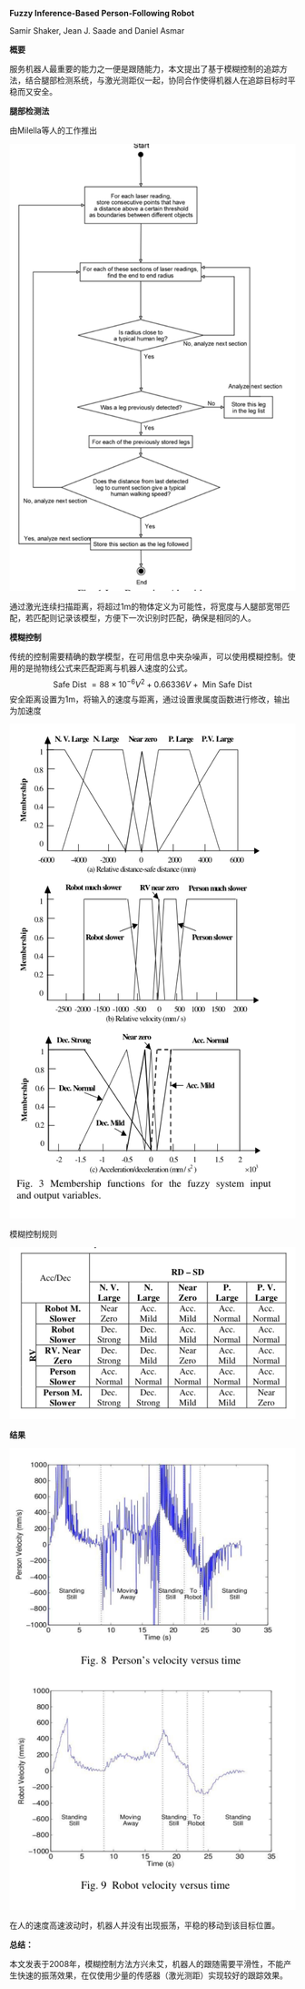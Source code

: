**Fuzzy Inference-Based Person-Following Robot** 

Samir Shaker, Jean J. Saade and Daniel Asmar 

**概要**

服务机器人最重要的能力之一便是跟随能力，本文提出了基于模糊控制的追踪方法，结合腿部检测系统，与激光测距仪一起，协同合作使得机器人在追踪目标时平稳而又安全。

**腿部检测法**

由Milella等人的工作推出

![image-20220921181056432](https://raw.githubusercontent.com/Eircly/eric/main/image-20220921181056432.png)

通过激光连续扫描距离，将超过1m的物体定义为可能性，将宽度与人腿部宽带匹配，若匹配则记录该模型，方便下一次识别时匹配，确保是相同的人。

**模糊控制**

传统的控制需要精确的数学模型，在可用信息中夹杂噪声，可以使用模糊控制。使用的是抛物线公式来匹配距离与机器人速度的公式。
$$
\text { Safe Dist }=88 \times 10^{-6} V^{2}+0.66336V+\text { Min Safe Dist}
$$
安全距离设置为1m，将输入的速度与距离，通过设置隶属度函数进行修改，输出为加速度

![image-20220921184808033](https://raw.githubusercontent.com/Eircly/eric/main/image-20220921184808033.png)

模糊控制规则

![image-20220921184942918](https://raw.githubusercontent.com/Eircly/eric/main/image-20220921184942918.png)

**结果**

![image-20220921185128286](https://raw.githubusercontent.com/Eircly/eric/main/image-20220921185128286.png)

在人的速度高速波动时，机器人并没有出现振荡，平稳的移动到该目标位置。

**总结：**

本文发表于2008年，模糊控制方法方兴未艾，机器人的跟随需要平滑性，不能产生快速的振荡效果，在仅使用少量的传感器（激光测距）实现较好的跟踪效果。